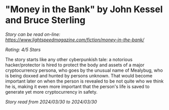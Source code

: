 # "Money in the Bank" by John Kessel and Bruce Sterling

*Story can be read on-line: <https://www.lightspeedmagazine.com/fiction/money-in-the-bank/>*

*Rating: 4/5 Stars*

The story starts like any other cyberpunkish tale: a notorious hacker/protector is hired to protect the body and assets of a major cryptocurrency persona, who goes by the unusual name of Mealybug, who is being doxxed and hunted by persons unknown. That would become important later on when the person is revealed to be not quite who we think he is, making it even more important that the person's life is saved to generate yet more cryptocurrency in safety.

*Story read from 2024/03/30 to 2024/03/30*

